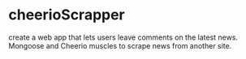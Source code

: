 # cheerioScrapper
create a web app that lets users leave comments on the latest news. Mongoose and Cheerio muscles to scrape news from another site.
